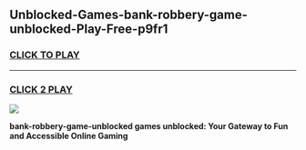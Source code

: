 
## Unblocked-Games-bank-robbery-game-unblocked-Play-Free-p9fr1
<h3>
<a href="https://premium76.site?title=bank-robbery-game-unblocked&ref=18A">CLICK TO PLAY</a></h3>
<hr>

<h3>
<a href="https://premium76.site?title=bank-robbery-game-unblocked&ref=18A">CLICK 2 PLAY</a>
  
</h3>

<a href="https://premium76.site?title=bank-robbery-game-unblocked&ref=18A"><img src="https://clearcache.store/games.png"></a>


**bank-robbery-game-unblocked games unblocked: Your Gateway to Fun and Accessible Online Gaming**

